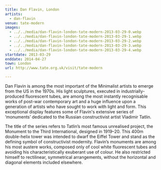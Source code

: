 ```yaml
---
title: Dan Flavin, London
artists:
  - dan-flavin
venue: tate-modern
images:
  - ../../media/dan-flavin-london-tate-modern-2013-03-29-0.webp
  - ../../media/dan-flavin-london-tate-modern-2013-03-29-1.webp
  - ../../media/dan-flavin-london-tate-modern-2013-03-29-2.webp
  - ../../media/dan-flavin-london-tate-modern-2013-03-29-3.webp
  - ../../media/dan-flavin-london-tate-modern-2013-03-29-4.webp
startdate: 2013-03-29
enddate: 2014-04-27
town: London
url: http://www.tate.org.uk/visit/tate-modern

---
```


Dan Flavin is among the most important of the Minimalist artists to emerge from the US in the 1970s. His light sculptures, executed in industrially-produced fluorescent tubes, are among the most instantly recognisable works of post-war contemporary art and a huge influence upon a generation of artists who have sought to work with light and form. This exceptional display features some of Flavin's extensive series of ‘monuments’ dedicated to the Russian constructivist artist Vladimir Tatlin.

The title of the series refers to Tatlin’s most famous unrealised project, the Monument to the Third International, designed in 1919–20. This 400m double-helix tower was intended to dwarf the Eiffel Tower and stand as the defining symbol of constructivist modernity. Flavin’s monuments are among his most austere works, composed only of cool white fluorescent tubes and avoiding his characteristically exuberant use of colour. He also restricted himself to rectilinear, symmetrical arrangements, without the horizontal and diagonal elements included elsewhere.